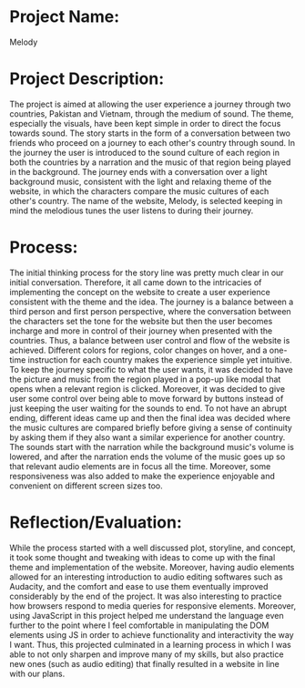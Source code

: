 # Project Name:
Melody
# Project Description:
The project is aimed at allowing the user experience a journey through two countries, Pakistan and Vietnam, through the medium of sound. The theme,
especially the visuals, have been kept simple in order to direct the focus towards sound. The story starts in the form of a conversation between two friends who proceed on
a journey to each other's country through sound. In the journey the user is introduced to the sound culture of each region in both the countries by a narration and the music
of that region being played in the background. The journey ends with a conversation over a light background music, consistent with the light and relaxing theme of the website,
in which the characters compare the music cultures of each other's country. The name of the website, Melody, is selected keeping in mind the melodious tunes the user listens 
to during their journey. 
# Process:
The initial thinking process for the story line was pretty much clear in our initial conversation. Therefore, it all came down to the intricacies of implementing the 
concept on the website to create a user experience consistent with the theme and the idea. The journey is a balance between a third person and first person perspective, 
where the conversation between the characters set the tone for the website but then the user becomes incharge and more in control of their journey when presented with the countries. 
Thus, a balance between user control and flow of the website is achieved. Different colors for regions, color changes on hover, and a one-time instruction for each country 
makes the experience simple yet intuitive. To keep the journey specific to what the user wants, it was decided to have the picture and music from the region played in a pop-up like modal that 
opens when a relevant region is clicked. Moreover, it was decided to give user some control over being able to move forward by buttons instead of just keeping the user waiting 
for the sounds to end. To not have an abrupt ending, different ideas came up and then the final idea was decided where the music cultures are compared briefly before giving a sense of continuity 
by asking them if they also want a similar experience for another country. The sounds start with the narration while the background music's volume is lowered, and after the narration 
ends the volume of the music goes up so that relevant audio elements are in focus all the time. Moreover, some responsiveness was also added to make the experience enjoyable and convenient on different screen sizes too.
# Reflection/Evaluation:
While the process started with a well discussed plot, storyline, and concept, it took some thought and tweaking with ideas to come up with the final theme and implementation of the website. Moreover, having audio elements allowed for an interesting introduction to audio editing softwares such as Audacity, and the comfort and ease to use them eventually improved considerably by the end of the project. It was also interesting to practice how browsers respond to media queries for responsive elements. Moreover, using JavaScript in this project helped me understand the language even further to the point where I feel comfortable in manipulating the DOM elements using JS in order to achieve functionality and interactivity the way I want. Thus, this projected culminated in a learning process in which I was able to not only sharpen and improve many of my skills, but also practice new ones (such as audio editing) that finally resulted in a website in line with our plans.
